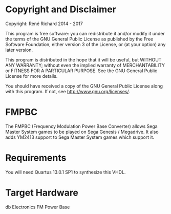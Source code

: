 # Copyright and Disclaimer
Copyright: René Richard 2014 - 2017

This program is free software: you can redistribute it and/or modify
it under the terms of the GNU General Public License as published by
the Free Software Foundation, either version 3 of the License, or
(at your option) any later version.

This program is distributed in the hope that it will be useful,
but WITHOUT ANY WARRANTY; without even the implied warranty of
MERCHANTABILITY or FITNESS FOR A PARTICULAR PURPOSE.  See the
GNU General Public License for more details.

You should have received a copy of the GNU General Public License
along with this program.  If not, see <http://www.gnu.org/licenses/>.

# FMPBC
The FMPBC (Frequency Modulation Power Base Converter) allows Sega Master System games to be played on Sega Genesis / Megadrive. It also adds YM2413 support to Sega Master System games which support it.

# Requirements
You will need Quartus 13.0.1 SP1 to synthesize this VHDL.

# Target Hardware
db Electronics FM Power Base
